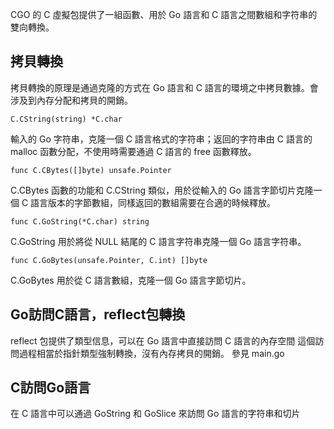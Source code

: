 CGO 的 C 虛擬包提供了一組函數、用於 Go 語言和 C 語言之間數組和字符串的雙向轉換。

## 拷貝轉換
拷貝轉換的原理是通過克隆的方式在 Go 語言和 C 語言的環境之中拷貝數據。會涉及到內存分配和拷貝的開銷。

```cgo
C.CString(string) *C.char
```
輸入的 Go 字符串，克隆一個 C 語言格式的字符串；返回的字符串由 C 語言的 malloc 函數分配，不使用時需要通過 C 語言的 free 函數釋放。

```cgo
func C.CBytes([]byte) unsafe.Pointer
```
C.CBytes 函數的功能和 C.CString 類似，用於從輸入的 Go 語言字節切片克隆一個 C 語言版本的字節數組，同樣返回的數組需要在合適的時候釋放。

```cgo
func C.GoString(*C.char) string
```
C.GoString 用於將從 NULL 結尾的 C 語言字符串克隆一個 Go 語言字符串。

```cgo
func C.GoBytes(unsafe.Pointer, C.int) []byte
```
C.GoBytes 用於從 C 語言數組，克隆一個 Go 語言字節切片。

## Go訪問C語言，reflect包轉換
reflect 包提供了類型信息，可以在 Go 語言中直接訪問 C 語言的內存空間
這個訪問過程相當於指針類型強制轉換，沒有內存拷貝的開銷。
參見 main.go

## C訪問Go語言
在 C 語言中可以通過 GoString 和 GoSlice 來訪問 Go 語言的字符串和切片


